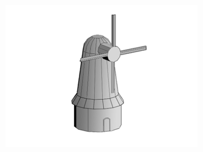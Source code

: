 
![Concept](https://github.com/RobertFont/AlphaProject/blob/master/ConceptArt/ConceptBuildingFarm1.png)
